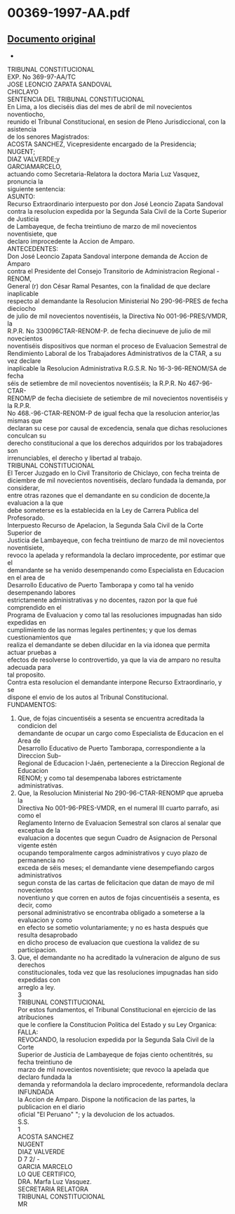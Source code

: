 
00369-1997-AA.pdf
=================
  
[Documento original](https://tc.gob.pe/jurisprudencia/1998/00369-1997-AA.pdf)  
---  
-  
TRIBUNAL CONSTITUCIONAL  
EXP. No 369-97-AA/TC  
JOSE LEONCIO ZAPATA SANDOVAL  
CHICLAYO  
SENTENCIA DEL TRIBUNAL CONSTITUCIONAL  
En Lima, a los dieciséis dias del mes de abril de mil novecientos noventiocho,  
reunido el Tribunal Constitucional, en sesion de Pleno Jurisdiccional, con la asistencia  
de los senores Magistrados:  
ACOSTA SANCHEZ, Vicepresidente encargado de la Presidencia;  
NUGENT;  
DIAZ VALVERDE;y  
GARCIAMARCELO,  
actuando como Secretaria-Relatora la doctora Maria Luz Vasquez, pronuncia la  
siguiente sentencia:  
ASUNTO:  
Recurso Extraordinario interpuesto por don José Leoncio Zapata Sandoval  
contra la resolucion expedida por la Segunda Sala Civil de la Corte Superior de Justicia  
de Lambayeque, de fecha treintiuno de marzo de mil novecientos noventisiete, que  
declaro improcedente la Accion de Amparo.  
ANTECEDENTES:  
Don José Leoncio Zapata Sandoval interpone demanda de Accion de Amparo  
contra el Presidente del Consejo Transitorio de Administracion Regional - RENOM,  
General (r) don César Ramal Pesantes, con la finalidad de que declare inaplicable  
respecto al demandante la Resolucion Ministerial No 290-96-PRES de fecha dieciocho  
de julio de mil novecientos noventiséis, la Directiva No 001-96-PRES/VMDR, la  
R.P.R. No 330096CTAR-RENOM-P. de fecha diecinueve de julio de mil novecientos  
noventiséis dispositivos que norman el proceso de Evaluacion Semestral de  
Rendimiento Laboral de los Trabajadores Administrativos de la CTAR, a su vez declare  
inaplicable la Resolucion Administrativa R.G.S.R. No 16-3-96-RENOM/SA de fecha  
séis de setiembre de mil novecientos noventiséis; la R.P.R. No 467-96-CTAR-  
RENOM/P de fecha diecisiete de setiembre de mil novecientos noventiséis y la R.P.R.  
No 468.-96-CTAR-RENOM-P de igual fecha que la resolucion anterior,las mismas que  
declaran su cese por causal de excedencia, senala que dichas resoluciones conculcan su  
derecho constitucional a que los derechos adquiridos por los trabajadores son  
irrenunciables, el derecho y libertad al trabajo.  
TRIBUNAL CONSTITUCIONAL  
El Tercer Juzgado en lo Civil Transitorio de Chiclayo, con fecha treinta de  
diciembre de mil novecientos noventiséis, declaro fundada la demanda, por considerar,  
entre otras razones que el demandante en su condicion de docente,la evaluacion a la que  
debe someterse es la establecida en la Ley de Carrera Publica del Profesorado.  
Interpuesto Recurso de Apelacion, la Segunda Sala Civil de la Corte Superior de  
Justicia de Lambayeque, con fecha treintiuno de marzo de mil novecientos noventisiete,  
revoco la apelada y reformandola la declaro improcedente, por estimar que el  
demandante se ha venido desempenando como Especialista en Educacion en el area de  
Desarrollo Educativo de Puerto Tamborapa y como tal ha venido desempenando labores  
estrictamente administrativas y no docentes, razon por la que fué comprendido en el  
Programa de Evaluacion y como tal las resoluciones impugnadas han sido expedidas en  
cumplimiento de las normas legales pertinentes; y que los demas cuestionamientos que  
realiza el demandante se deben dilucidar en la via idonea que permita actuar pruebas a  
efectos de resolverse lo controvertido, ya que la via de amparo no resulta adecuada para  
tal proposito.  
Contra esta resolucion el demandante interpone Recurso Extraordinario, y se  
dispone el envio de los autos al Tribunal Constitucional.  
FUNDAMENTOS:  
1. Que, de fojas cincuentiséis a sesenta se encuentra acreditada la condicion del  
demandante de ocupar un cargo como Especialista de Educacion en el Area de  
Desarrollo Educativo de Puerto Tamborapa, correspondiente a la Direccion Sub-  
Regional de Educacion I-Jaén, perteneciente a la Direccion Regional de Educacion  
RENOM; y como tal desempenaba labores estrictamente administrativas.  
2. Que, la Resolucion Ministerial No 290-96-CTAR-RENOMP que aprueba la  
Directiva No 001-96-PRES-VMDR, en el numeral III cuarto parrafo, asi como el  
Reglamento Interno de Evaluacion Semestral son claros al senalar que exceptua de la  
evaluacion a docentes que segun Cuadro de Asignacion de Personal vigente estén  
ocupando temporalmente cargos administrativos y cuyo plazo de permanencia no  
exceda de séis meses; el demandante viene desempefiando cargos administrativos  
segun consta de las cartas de felicitacion que datan de mayo de mil novecientos  
noventiuno y que corren en autos de fojas cincuentiséis a sesenta, es decir, como  
personal administrativo se encontraba obligado a someterse a la evaluacion y como  
en efecto se sometio voluntariamente; y no es hasta después que resulta desaprobado  
en dicho proceso de evaluacion que cuestiona la validez de su participacion.  
3. Que, el demandante no ha acreditado la vulneracion de alguno de sus derechos  
constitucionales, toda vez que las resoluciones impugnadas han sido expedidas con  
arreglo a ley.  
3  
TRIBUNAL CONSTITUCIONAL  
Por estos fundamentos, el Tribunal Constitucional en ejercicio de las atribuciones  
que le confiere la Constitucion Politica del Estado y su Ley Organica:  
FALLA:  
REVOCANDO, la resolucion expedida por la Segunda Sala Civil de la Corte  
Superior de Justicia de Lambayeque de fojas ciento ochentitrés, su fecha treintiuno de  
marzo de mil novecientos noventisiete; que revoco la apelada que declaro fundada la  
demanda y reformandola la declaro improcedente, reformandola declara INFUNDADA  
la Accion de Amparo. Dispone la notificacion de las partes, la publicacion en el diario  
oficial "El Peruano" "; y la devolucion de los actuados.  
S.S.  
1  
ACOSTA SANCHEZ  
NUGENT  
DIAZ VALVERDE  
D 7 2/ -  
GARCIA MARCELO  
LO QUE CERTIFICO,  
DRA. Marfa Luz Vasquez.  
SECRETARIA RELATORA  
TRIBUNAL CONSTITUCIONAL  
MR